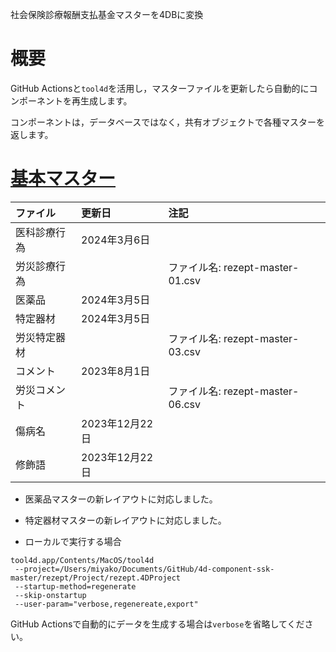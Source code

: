 社会保険診療報酬支払基金マスターを4DBに変換

# 概要

GitHub Actionsと`tool4d`を活用し，マスターファイルを更新したら自動的にコンポーネントを再生成します。

コンポーネントは，データベースではなく，共有オブジェクトで各種マスターを返します。

# [基本マスター](https://www.ssk.or.jp/seikyushiharai/tensuhyo/kihonmasta/index.html)

|ファイル|更新日|注記|
|:-|:-|:-|
|医科診療行為|2024年3月6日||
|労災診療行為||ファイル名: rezept-master-01.csv|
|医薬品|2024年3月5日||
|特定器材|2024年3月5日||
|労災特定器材||ファイル名: rezept-master-03.csv|
|コメント|2023年8月1日||
|労災コメント||ファイル名: rezept-master-06.csv|
|傷病名|2023年12月22日||
|修飾語|2023年12月22日||

* 医薬品マスターの新レイアウトに対応しました。
* 特定器材マスターの新レイアウトに対応しました。

* ローカルで実行する場合

```
tool4d.app/Contents/MacOS/tool4d
 --project=/Users/miyako/Documents/GitHub/4d-component-ssk-master/rezept/Project/rezept.4DProject
 --startup-method=regenerate
 --skip-onstartup
 --user-param="verbose,regenereate,export"
```

GitHub Actionsで自動的にデータを生成する場合は`verbose`を省略してください。
